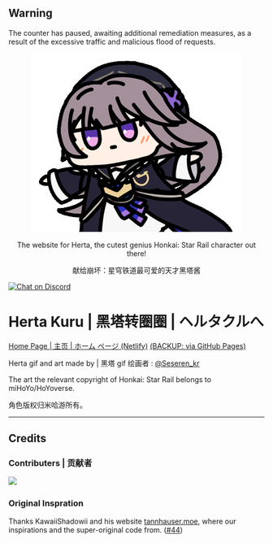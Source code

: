 ﻿## Warning
The counter has paused, awaiting additional remediation measures, as a result of the excessive traffic and malicious flood of requests.

<div align="center"><img src="img/hertaa_github.gif"></div>

<div align="center"><p>The website for Herta, the cutest genius Honkai: Star Rail character out there!</p>
<p>献给崩坏：星穹铁道最可爱的天才黑塔酱</p></div>

  [![Chat on Discord](https://img.shields.io/badge/chat-discord-blue?style=flat&logo=discord)](https://discord.gg/yzkEz6xxdM)

# Herta Kuru | 黑塔转圈圈 | ヘルタクルへ
[Home Page | 主页 | ホーム ページ (Netlify)](https://herta.ft2.ltd/)
[(BACKUP: via GitHub Pages)](https://duiqt.github.io/herta_kuru/)

Herta gif and art made by | 黑塔 gif 绘画者 : [@Seseren_kr](https://twitter.com/Seseren_kr) 

The art the relevant copyright of Honkai: Star Rail belongs to miHoYo/HoYoverse.

角色版权归米哈游所有。
***

## Credits
### Contributers | 贡献者

<a href="https://github.com/duiqt/herta_kuru/graphs/contributors">
  <img src="https://contrib.rocks/image?repo=duiqt/herta_kuru" />
</a>

### Original Inspration

Thanks KawaiiShadowii and his website [tannhauser.moe](https://tannhauser.moe/), where our inspirations and the super-original code from. ([#44](https://github.com/duiqt/herta_kuru/issues/44))
